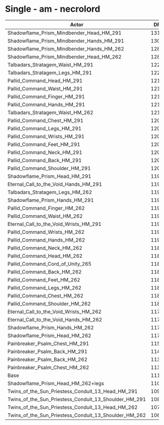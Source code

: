 # Single - am - necrolord
| Actor | DPS | Increase |
|---|:---:|:---:|
|Shadowflame_Prism_Mindbender_Head_HM_291|13116|17.86%|
|Shadowflame_Prism_Mindbender_Hands_HM_291|13086|17.59%|
|Shadowflame_Prism_Mindbender_Hands_HM_262|12892|15.85%|
|Shadowflame_Prism_Mindbender_Head_HM_262|12859|15.55%|
|Talbadars_Stratagem_Waist_HM_291|12285|10.39%|
|Talbadars_Stratagem_Legs_HM_291|12202|9.65%|
|Pallid_Command_Head_HM_291|12135|9.05%|
|Pallid_Command_Waist_HM_291|12128|8.98%|
|Pallid_Command_Finger_HM_291|12110|8.82%|
|Pallid_Command_Hands_HM_291|12108|8.80%|
|Talbadars_Stratagem_Waist_HM_262|12100|8.73%|
|Pallid_Command_Chest_HM_291|12082|8.57%|
|Pallid_Command_Legs_HM_291|12062|8.39%|
|Pallid_Command_Wrists_HM_291|12051|8.29%|
|Pallid_Command_Feet_HM_291|12050|8.28%|
|Pallid_Command_Neck_HM_291|12040|8.20%|
|Pallid_Command_Back_HM_291|12012|7.94%|
|Pallid_Command_Shoulder_HM_291|12007|7.89%|
|Shadowflame_Prism_Head_HM_291|11989|7.73%|
|Eternal_Call_to_the_Void_Hands_HM_291|11985|7.70%|
|Talbadars_Stratagem_Legs_HM_262|11976|7.62%|
|Shadowflame_Prism_Hands_HM_291|11964|7.51%|
|Pallid_Command_Finger_HM_262|11950|7.38%|
|Pallid_Command_Waist_HM_262|11948|7.36%|
|Eternal_Call_to_the_Void_Wrists_HM_291|11942|7.31%|
|Pallid_Command_Wrists_HM_262|11922|7.13%|
|Pallid_Command_Hands_HM_262|11901|6.94%|
|Pallid_Command_Neck_HM_262|11892|6.86%|
|Pallid_Command_Head_HM_262|11883|6.78%|
|Pallid_Command_Cord_of_Unity_265|11877|6.72%|
|Pallid_Command_Back_HM_262|11869|6.65%|
|Pallid_Command_Feet_HM_262|11866|6.63%|
|Pallid_Command_Legs_HM_262|11839|6.39%|
|Pallid_Command_Chest_HM_262|11837|6.36%|
|Pallid_Command_Shoulder_HM_262|11836|6.35%|
|Eternal_Call_to_the_Void_Wrists_HM_262|11798|6.02%|
|Eternal_Call_to_the_Void_Hands_HM_262|11792|5.96%|
|Shadowflame_Prism_Hands_HM_262|11778|5.84%|
|Shadowflame_Prism_Head_HM_262|11718|5.30%|
|Painbreaker_Psalm_Chest_HM_291|11524|3.55%|
|Painbreaker_Psalm_Back_HM_291|11463|3.00%|
|Painbreaker_Psalm_Back_HM_262|11330|1.81%|
|Painbreaker_Psalm_Chest_HM_262|11306|1.59%|
|Base|11128|0.00%|
|Shadowflame_Prism_Head_HM_262+legs|11096|-0.29%|
|Twins_of_the_Sun_Priestess_Conduit_13_Head_HM_291|10944|-1.66%|
|Twins_of_the_Sun_Priestess_Conduit_13_Shoulder_HM_291|10827|-2.70%|
|Twins_of_the_Sun_Priestess_Conduit_13_Head_HM_262|10733|-3.56%|
|Twins_of_the_Sun_Priestess_Conduit_13_Shoulder_HM_262|10664|-4.17%|
